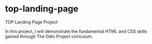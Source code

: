 # top-landing-page
TOP Landing Page Project

In this project, I will demonstrate the fundamental HTML and CSS skills gained through The Odin Project cirriculum.